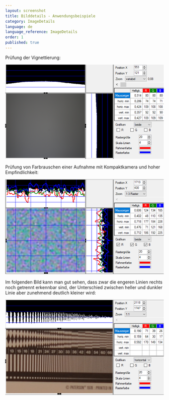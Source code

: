 ```yaml
---
layout: screenshot
title: Bilddetails - Anwendungsbeispiele
category: ImageDetails
language: de
language_reference: ImageDetails
order: 1
published: true
---
```

Prüfung der Vignettierung:

<img src="https://raw.githubusercontent.com/QuickImageComment/QuickImageComment/main/UserManual/images/Deutsch-man/Details-vignetting.png">

Prüfung von Farbrauschen einer Aufnahme mit Kompaktkamera und hoher Empfindlichkeit:

<img src="https://raw.githubusercontent.com/QuickImageComment/QuickImageComment/main/UserManual/images/Deutsch-man/Details-color-noise.png">

Im folgenden Bild kann man gut sehen, dass zwar die engeren Linien rechts noch getrennt erkennbar sind, der Unterschied zwischen heller und dunkler Linie aber zunehmend deutlich kleiner wird:

<img src="https://raw.githubusercontent.com/QuickImageComment/QuickImageComment/main/UserManual/images/Deutsch-man/Details-resolution.png">
